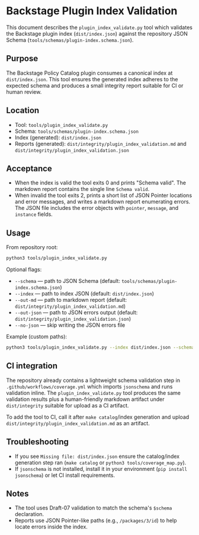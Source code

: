 # Backstage Plugin Index Validation

This document describes the `plugin_index_validate.py` tool which validates the Backstage plugin index (`dist/index.json`) against the repository JSON Schema (`tools/schemas/plugin-index.schema.json`).

## Purpose

The Backstage Policy Catalog plugin consumes a canonical index at `dist/index.json`. This tool ensures the generated index adheres to the expected schema and produces a small integrity report suitable for CI or human review.

## Location

- Tool: `tools/plugin_index_validate.py`
- Schema: `tools/schemas/plugin-index.schema.json`
- Index (generated): `dist/index.json`
- Reports (generated): `dist/integrity/plugin_index_validation.md` and `dist/integrity/plugin_index_validation.json`

## Acceptance

- When the index is valid the tool exits 0 and prints "Schema valid". The markdown report contains the single line `Schema valid`.
- When invalid the tool exits 2, prints a short list of JSON Pointer locations and error messages, and writes a markdown report enumerating errors. The JSON file includes the error objects with `pointer`, `message`, and `instance` fields.

## Usage

From repository root:

```bash
python3 tools/plugin_index_validate.py
```

Optional flags:

- `--schema` — path to JSON Schema (default: `tools/schemas/plugin-index.schema.json`)
- `--index` — path to index JSON (default: `dist/index.json`)
- `--out-md` — path to markdown report (default: `dist/integrity/plugin_index_validation.md`)
- `--out-json` — path to JSON errors output (default: `dist/integrity/plugin_index_validation.json`)
- `--no-json` — skip writing the JSON errors file

Example (custom paths):

```bash
python3 tools/plugin_index_validate.py --index dist/index.json --schema tools/schemas/plugin-index.schema.json
```

## CI integration

The repository already contains a lightweight schema validation step in `.github/workflows/coverage.yml` which imports `jsonschema` and runs validation inline. The `plugin_index_validate.py` tool produces the same validation results plus a human-friendly markdown artifact under `dist/integrity` suitable for upload as a CI artifact.

To add the tool to CI, call it after `make catalog`/index generation and upload `dist/integrity/plugin_index_validation.md` as an artifact.

## Troubleshooting

- If you see `Missing file: dist/index.json` ensure the catalog/index generation step ran (`make catalog` or `python3 tools/coverage_map.py`).
- If `jsonschema` is not installed, install it in your environment (`pip install jsonschema`) or let CI install requirements.

## Notes

- The tool uses Draft-07 validation to match the schema's `$schema` declaration.
- Reports use JSON Pointer-like paths (e.g., `/packages/3/id`) to help locate errors inside the index.
